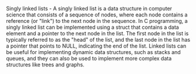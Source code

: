 Singly linked lists - A singly linked list is a data structure in computer science that consists of a sequence of nodes, where each node contains a reference (or "link") to the next node in the sequence. In C programming, a singly linked list can be implemented using a struct that contains a data element and a pointer to the next node in the list. The first node in the list is typically referred to as the "head" of the list, and the last node in the list has a pointer that points to NULL, indicating the end of the list. Linked lists can be useful for implementing dynamic data structures, such as stacks and queues, and they can also be used to implement more complex data structures like trees and graphs.

